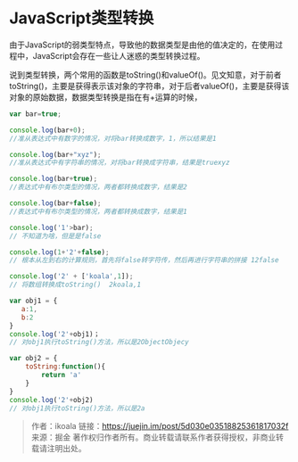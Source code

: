 # 				JavaScript类型转换

​		由于JavaScript的弱类型特点，导致他的数据类型是由他的值决定的，在使用过程中，JavaScript会存在一些让人迷惑的类型转换过程。

​		说到类型转换，两个常用的函数是toString()和valueOf()。见文知意，对于前者toString()，主要是获得表示该对象的字符串，对于后者valueOf()，主要是获得该对象的原始数据，数据类型转换是指在有+运算的时候，

```javascript
var bar=true;

console.log(bar+0);
//准从表达式中有数字的情况，对将bar转换成数字，1，所以结果是1

console.log(bar+"xyz");
//准从表达式中有字符串的情况，对将bar转换成字符串，结果是truexyz

console.log(bar+true);
//表达式中有布尔类型的情况，两者都转换成数字，结果是2

console.log(bar+false);
//表达式中有布尔类型的情况，两者都转换成数字，结果是1

console.log('1'>bar);
// 不知道为啥，但是是false

console.log(1+'2'+false);
// 根本从左到右的计算规则，首先将false转字符传，然后再进行字符串的拼接 12false

console.log('2' + ['koala',1]);
// 将数组转换成toString()  2koala,1

var obj1 = {
   a:1,
   b:2
}
console.log('2'+obj1)；
// 对obj1执行toString()方法，所以是2ObjectObjecy

var obj2 = {
    toString:function(){
        return 'a'
    }
}
console.log('2'+obj2)
// 对obj1执行toString()方法，所以是2a
```

[从206个console.log()完全弄懂数据类型转换的前世今生(]: https://juejin.im/post/5e7f8314e51d4546fa4511c9

> 作者：ikoala
> 链接：https://juejin.im/post/5d030e03518825361817032f
> 来源：掘金
> 著作权归作者所有。商业转载请联系作者获得授权，非商业转载请注明出处。